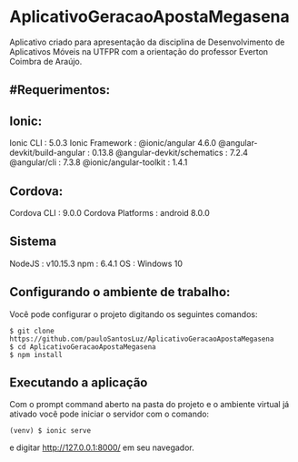 
AplicativoGeracaoApostaMegasena
===========

  Aplicativo criado para apresentação da disciplina de Desenvolvimento de Aplicativos Móveis na UTFPR com a orientação do professor Everton Coimbra de Araújo.


#Requerimentos:
--------------------

Ionic:
--------------------

Ionic CLI		      : 5.0.3
Ionic Framework		      : @ionic/angular 4.6.0
@angular-devkit/build-angular : 0.13.8
@angular-devkit/schematics    : 7.2.4
@angular/cli                  : 7.3.8
@ionic/angular-toolkit        : 1.4.1

Cordova:
--------------------

Cordova CLI       : 9.0.0
Cordova Platforms : android 8.0.0

Sistema
--------------------

NodeJS : v10.15.3 
npm    : 6.4.1
OS     : Windows 10

Configurando o ambiente de trabalho:
------------

Você pode configurar o projeto digitando os seguintes comandos:

    $ git clone https://github.com/pauloSantosLuz/AplicativoGeracaoApostaMegasena
    $ cd AplicativoGeracaoApostaMegasena
    $ npm install
    
Executando a aplicação
--------------------

Com o prompt command aberto na pasta do projeto e o ambiente virtual já ativado você pode iniciar o servidor com o comando:


    (venv) $ ionic serve

e digitar http://127.0.0.1:8000/ em seu navegador.
